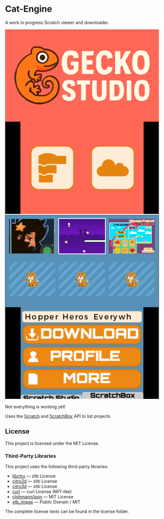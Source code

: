 # Cat-Engine
A work in progress Scratch viewer and downloader.

![Cat Engine](GeckoStudio.PNG)
![Cat Engine](CatLoader.PNG)

Not everything is working yet!

Uses the [Scratch](https://scratch.mit.edu/) and [ScratchBox](https://scratchbox.grady.link/) API to list projects

## License

This project is licensed under the MIT License.

### Third-Party Libraries

This project uses the following third-party libraries:

- [libctru](https://github.com/devkitPro/libctru) — zlib License
- [citro2d](https://github.com/devkitPro/citro2d) — zlib License
- [citro3d](https://github.com/devkitPro/citro3d) — zlib License
- [curl](https://curl.se/libcurl/) — curl License (MIT-like)
- [nlohmann/json](https://github.com/nlohmann/json) — MIT License
- [stb_image](https://github.com/nothings/stb) — Public Domain / MIT

The complete license texts can be found in the license folder.
